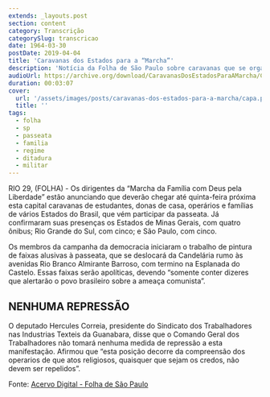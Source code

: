 ```yaml
---
extends: _layouts.post
section: content
category: Transcrição
categorySlug: transcricao
date: 1964-03-30
postDate: 2019-04-04
title: 'Caravanas dos Estados para a “Marcha”'
description: 'Notícia da Folha de São Paulo sobre caravanas que se organizaram para a Marcha da Família com Deus pela Liberdade em 1964.'
audioUrl: https://archive.org/download/CaravanasDosEstadosParaAMarcha/Caravanas_dos_Estados_para_a_Marcha.mp3
duration: 00:03:07
cover:
  url: '/assets/images/posts/caravanas-dos-estados-para-a-marcha/capa.png'
  title: ''
tags:
  - folha
  - sp
  - passeata
  - familia
  - regime
  - ditadura
  - militar
---
```


RIO 29, (FOLHA) - Os dirigentes da “Marcha da Família com Deus pela Liberdade” estão anunciando que deverão chegar até
quinta-feira próxima esta capital caravanas de estudantes, donas de casa, operários e famílias de vários Estados do
Brasil, que vém participar da passeata. Já confirmaram suas presenças os Estados de Minas Gerais, com quatro ônibus; Rio
Grande do Sul, com cinco; e São Paulo, com cinco.

Os membros da campanha da democracia iniciaram o trabalho de pintura de faixas alusivas à passeata, que se deslocará da
Candelária rumo às avenidas Rio Branco Almirante Barroso, com termino na Esplanada do Castelo. Essas faixas serão
apolíticas, devendo “somente conter dizeres que alertarão o povo brasileiro sobre a ameaça comunista”.

## NENHUMA REPRESSÃO

O deputado Hercules Correia, presidente do Sindicato dos Trabalhadores nas Industrias Texteis da Guanabara, disse que o
Comando Geral dos Trabalhadores não tomará nenhuma medida de repressão a esta manifestação. Afirmou que “esta posição
decorre da compreensão dos operarios de que atos religiosos, quaisquer que sejam os credos, não devem ser repelidos”.

Fonte: [Acervo Digital - Folha de São Paulo](http://acervo.folha.com.br/leitor.do?numero=1439&anchor=4448392&origem=busca&pd=c6a95c3eeee61fdfa6e81b0ed9fe5b49)
